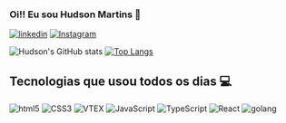 ### Oi!! Eu sou Hudson Martins 🤙


[![linkedin](https://img.shields.io/badge/LinkedIn-0077B5?style=for-the-badge&logo=linkedin&logoColor=white)](https://www.linkedin.com/in/hudson-martins-b5997a160/)
[![Instagram](https://img.shields.io/badge/Instagram-E4405F?style=for-the-badge&logo=instagram&logoColor=white)](https://www.instagram.com/hudson_isco/)

![Hudson's GitHub stats](https://github-readme-stats.vercel.app/api?username=hudsonlhMartins&show_icons=true&theme=dracula)
[![Top Langs](https://github-readme-stats.vercel.app/api/top-langs/?username=hudsonlhMartins)](https://github.com/hudsonlhMartins/github-readme-stats)


## Tecnologias que usou todos os dias 💻

<div style="display: inline-block">
    <img align="center" alt="html5" src="https://img.shields.io/badge/HTML5-E34F26?style=for-the-badge&logo=html5&logoColor=white"/>
    <img align="center" alt="CSS3" src="https://img.shields.io/badge/CSS3-1572B6?style=for-the-badge&logo=css3&logoColor=white"/>
    <img align="center" alt="VTEX" src="https://img.shields.io/badge/VTEX-ffffff?style=for-the-badge&logo=vtex&logoColor=ff396b"/>
    <img align="center" alt="JavaScript" src="https://img.shields.io/badge/JavaScript-323330?style=for-the-badge&logo=javascript&logoColor=F7DF1E"/>
    <img align="center" alt="TypeScript" src="https://img.shields.io/badge/TypeScript-007ACC?style=for-the-badge&logo=typescript&logoColor=white"/>
    <img align="center" alt="React" src="https://img.shields.io/badge/React-20232A?style=for-the-badge&logo=react&logoColor=61DAFB"/>
    <img align="center" alt="golang" src="https://img.shields.io/badge/golang-eef9f2?style=for-the-badge&logo=go&logoColor=22b2ff"/>

</div>
<br>
